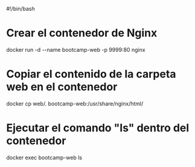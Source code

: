 #!/bin/bash

# Crear el contenedor de Nginx
docker run -d --name bootcamp-web -p 9999:80 nginx

# Copiar el contenido de la carpeta web en el contenedor
docker cp web/. bootcamp-web:/usr/share/nginx/html/

# Ejecutar el comando "ls" dentro del contenedor
docker exec bootcamp-web ls